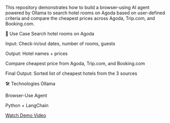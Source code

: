 This repository demonstrates how to build a browser-using AI agent powered by Ollama to search hotel rooms on Agoda based on user-defined criteria and compare the cheapest prices across Agoda, Trip.com, and Booking.com.

💼 Use Case
Search hotel rooms on Agoda

Input: Check-in/out dates, number of rooms, guests

Output: Hotel names + prices

Compare cheapest price from Agoda, Trip.com, and Booking.com

Final Output: Sorted list of cheapest hotels from the 3 sources

🛠️ Technologies
Ollama

Browser-Use Agent

Python + LangChain 

[Watch Demo Video](demo.mp4)
